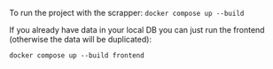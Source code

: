 To run the project with the scrapper: 
`docker compose up --build`

If you already have data in your local DB you can just run the frontend (otherwise the data will be duplicated):

`docker compose up --build frontend`